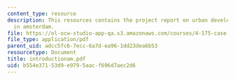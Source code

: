 ```yaml
---
content_type: resource
description: This resources contains the project report on urban development and analysis
  in amsterdam.
file: https://ol-ocw-studio-app-qa.s3.amazonaws.com/courses/4-175-case-studies-in-city-form-fall-2005/b554e37153d9e9795aacf696d7aec2d6_introductionam.pdf
file_type: application/pdf
parent_uid: adcc5fc6-7ecc-6a7d-ea96-1dd23dea6b53
resourcetype: Document
title: introductionam.pdf
uid: b554e371-53d9-e979-5aac-f696d7aec2d6
---
```

